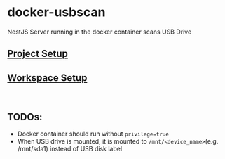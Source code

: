 # docker-usbscan
NestJS Server running in the docker container scans USB Drive

## [Project Setup](./docs/README-ProjectSetup.md)
## [Workspace Setup](./docs/README-Workspace.md)

<br>

## TODOs:
- Docker container should run without `privilege=true`
- When USB drive is mounted, it is mounted to `/mnt/<device_name>`(e.g. /mnt/sda1) instead of USB disk label


<br>
